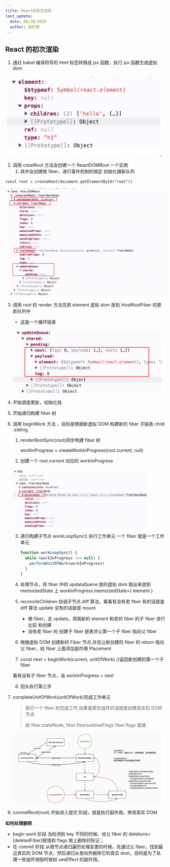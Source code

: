 ```yaml
---
title: React的初次渲染
last_update:
  date: 08/28/2025
  author: 高红翔
---
```


## React 的初次渲染

1. 通过 babel 编译将写的 html 标签转换成 jsx 函数，执行 jsx 函数生成虚拟 dom

 ![](https://raw.githubusercontent.com/ghx9908/image-hosting/master/img20240828141604.png?token=AU2NEGBPTRPKZWQAWSMSER3GZ3AOI)

2. 调用 creatRoot 方法会创建一个 ReactDOMRoot 一个实例
   1. 其中会创建根 fiber，进行事件机制的绑定 初始化跟新队列


```JS
const root = createRoot(document.getElementById("root"))
```

![](https://raw.githubusercontent.com/ghx9908/image-hosting/master/img20240828141640.png?token=AU2NEGBXZQYAHECYZ2ICM4DGZ3AQS)

3. 调用 root 的 render 方法先把 element 虚拟 dom 放到 HostRootFiber 的更新队列中

   - 这是一个循环链表

   ![](https://raw.githubusercontent.com/ghx9908/image-hosting/master/img20240828141715.png?token=AU2NEGDIJXIP754DS262GGTGZ3ASW)

4. 开始调度更新，初始化栈

5. 开始递归构建 fiber 树

6. 调用 beginWork 方法 ，目标是根据新虚拟 DOM 构建新的 fiber 子链表 child .sibling

   1. renderRootSync(root)同步构建 fiber 树

      workInProgress = createWorkInProgress(root.current, null)

   2. 创建一个 root.current 对应的 workInProgress

   ![](https://raw.githubusercontent.com/ghx9908/image-hosting/master/img20240828141930.png?token=AU2NEGBWOQRXOMZ6BS3VHD3GZ3A3G)

   3. 递归构建子节点 workLoopSync() 执行工作单元 一个 fiber 就是一个工作单元
      ```js
      function workLoopSync() {
        while (workInProgress !== null) {
          performUnitOfWork(workInProgress)
        }
      }
      ```
   4. 处理节点，将 fiber 中的 updataQuene 放的虚拟 dom 取出来放到 memoizedState 上
      workInProgress.memoizedState={ element }

   5. reconcileChildren 协调子节点 diff 算法，看看有没有老 fiber 有的话就是 diff 算法 update 没有的话就是 mount

      - 根 fiber，走 updata，用我新的 element 和老的 fiber 的子 fiber 进行比较 和创建
      - 没有老 fiber 的 创建子 fiber 链表并让第一个子 fiber 指向父 fiber

   6. 根据虚拟 DOM 创建新的 Fiber 节点,并且让新创建的 fiber 的 return 指向父 fiber，给 fiber 上面添加副作用 Placement

   7. const next = beginWork(current, unitOfWork) //返回新创建的第一个子 fiber

    看有没有子 fiber 节点，话 workInProgress = next

   8. 回头执行第三步

7. completeUnitOfWork(unitOfWork)完成工作单元

   > 执行一个 fiber 的完成工作,如果是原生组件的话就是创建真实的 DOM 节点
   >
   > 给 fiber.stateNode, fiber.fibersubtreeFlags fiber.flags 赋值

   ![](https://raw.githubusercontent.com/ghx9908/image-hosting/master/img20240828141900.png?token=AU2NEGG3X2COZLV43K7XAGTGZ3AZM)

8. commitRoot(root) 开始进入提交 阶段，就是执行副作用，修改真实 DOM

**如何处理删除**

- begin work 阶段 当检测到 key 不同的时候，给父 fiber 的 deletions=[deletedFiber]赋值和 flags 做上删除的标记；
- 在 commit 阶段 从根节点递归遍历处理变更的时候，先通过父 fiber，找到最近真实的 DOM 节点，然后递归从里向外删除它的真实 dom，目的是为了处理一些组件销毁时候如 uesEffect 的副作用。
